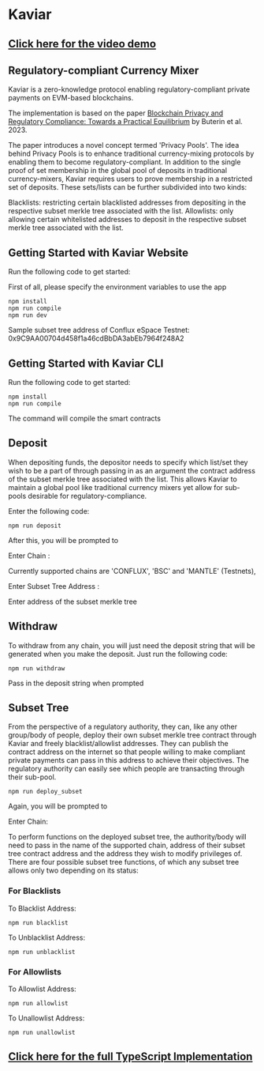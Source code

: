 # Kaviar

## [Click here for the video demo](https://www.loom.com/share/522fa8d066c5458a91316346945c6a09?sid=a2979a1b-48d0-4126-aeac-4522eaab7dbd)

## Regulatory-compliant Currency Mixer

Kaviar is a zero-knowledge protocol enabling regulatory-compliant private payments on EVM-based blockchains.

The implementation is based on the paper [Blockchain Privacy and Regulatory Compliance: Towards a Practical Equilibrium](https://papers.ssrn.com/sol3/papers.cfm?abstract_id=4563364) by Buterin et al. 2023.

The paper introduces a novel concept termed 'Privacy Pools'. The idea behind Privacy Pools is to enhance traditional currency-mixing protocols by enabling them to become regulatory-compliant. In addition to the single proof of set membership in the global pool of deposits in traditional currency-mixers, Kaviar requires users to prove membership in a restricted set of deposits. These sets/lists can be further subdivided into two kinds:

Blacklists: restricting certain blacklisted addresses from depositing in the respective subset merkle tree associated with the list.
Allowlists: only allowing certain whitelisted addresses to deposit in the respective subset merkle tree associated with the list.

## Getting Started with Kaviar Website

Run the following code to get started:

First of all, please specify the environment variables to use the app

```
npm install
npm run compile
npm run dev
```

Sample subset tree address of Conflux eSpace Testnet: 0x9C9AA00704d458f1a46cdBbDA3abEb7964f248A2

## Getting Started with Kaviar CLI

Run the following code to get started:

```
npm install
npm run compile
```

The command will compile the smart contracts

## Deposit

When depositing funds, the depositor needs to specify which list/set they wish to be a part of through passing in as an argument the contract address of the subset merkle tree associated with the list. This allows Kaviar to maintain a global pool like traditional currency mixers yet allow for sub-pools desirable for regulatory-compliance.

Enter the following code:

```
npm run deposit
```

After this, you will be prompted to

Enter Chain :

Currently supported chains are 'CONFLUX', 'BSC' and 'MANTLE' (Testnets),

Enter Subset Tree Address :

Enter address of the subset merkle tree

## Withdraw

To withdraw from any chain, you will just need the deposit string that will be generated when you make the deposit. Just run the following code:

```
npm run withdraw
```

Pass in the deposit string when prompted

## Subset Tree

From the perspective of a regulatory authority, they can, like any other group/body of people, deploy their own subset merkle tree contract through Kaviar and freely blacklist/allowlist addresses. They can publish the contract address on the internet so that people willing to make compliant private payments can pass in this address to achieve their objectives. The regulatory authority can easily see which people are transacting through their sub-pool.

```
npm run deploy_subset
```

Again, you will be prompted to

Enter Chain:

To perform functions on the deployed subset tree, the authority/body will need to pass in the name of the supported chain, address of their subset tree contract address and the address they wish to modify privileges of. There are four possible subset tree functions, of which any subset tree allows only two depending on its status:

### For Blacklists

To Blacklist Address:

```
npm run blacklist
```

To Unblacklist Address:

```
npm run unblacklist
```

### For Allowlists

To Allowlist Address:

```
npm run allowlist
```

To Unallowlist Address:

```
npm run unallowlist
```

## [Click here for the full TypeScript Implementation](https://github.com/Arindam2407/Kaviar/tree/typescript)
